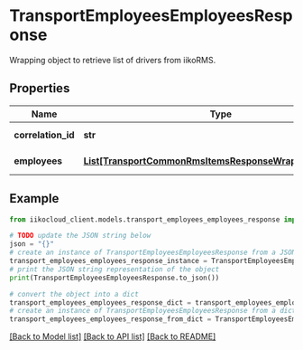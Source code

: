 # TransportEmployeesEmployeesResponse

Wrapping object to retrieve list of drivers from iikoRMS.

## Properties

Name | Type | Description | Notes
------------ | ------------- | ------------- | -------------
**correlation_id** | **str** | Operation ID. | 
**employees** | [**List[TransportCommonRmsItemsResponseWrapperEmployee]**](TransportCommonRmsItemsResponseWrapperEmployee.md) | List of drivers. | 

## Example

```python
from iikocloud_client.models.transport_employees_employees_response import TransportEmployeesEmployeesResponse

# TODO update the JSON string below
json = "{}"
# create an instance of TransportEmployeesEmployeesResponse from a JSON string
transport_employees_employees_response_instance = TransportEmployeesEmployeesResponse.from_json(json)
# print the JSON string representation of the object
print(TransportEmployeesEmployeesResponse.to_json())

# convert the object into a dict
transport_employees_employees_response_dict = transport_employees_employees_response_instance.to_dict()
# create an instance of TransportEmployeesEmployeesResponse from a dict
transport_employees_employees_response_from_dict = TransportEmployeesEmployeesResponse.from_dict(transport_employees_employees_response_dict)
```
[[Back to Model list]](../README.md#documentation-for-models) [[Back to API list]](../README.md#documentation-for-api-endpoints) [[Back to README]](../README.md)


